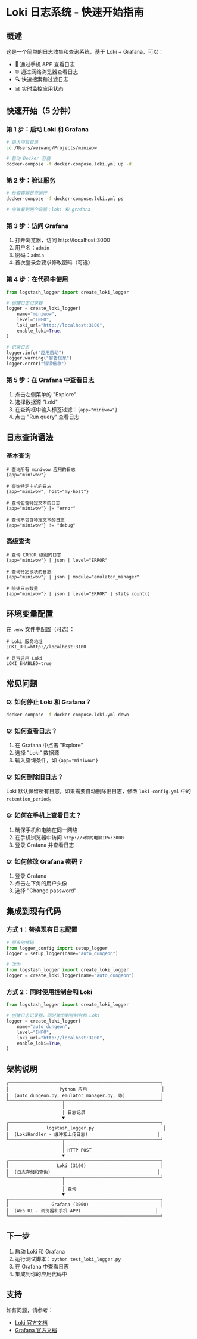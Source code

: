 # Loki 日志系统 - 快速开始指南

## 概述

这是一个简单的日志收集和查询系统，基于 Loki + Grafana，可以：
- 📱 通过手机 APP 查看日志
- 🌐 通过网络浏览器查看日志
- 🔍 快速搜索和过滤日志
- 📊 实时监控应用状态

## 快速开始（5 分钟）

### 第 1 步：启动 Loki 和 Grafana

```bash
# 进入项目目录
cd /Users/weiwang/Projects/miniwow

# 启动 Docker 容器
docker-compose -f docker-compose.loki.yml up -d
```

### 第 2 步：验证服务

```bash
# 检查容器是否运行
docker-compose -f docker-compose.loki.yml ps

# 应该看到两个容器：loki 和 grafana
```

### 第 3 步：访问 Grafana

1. 打开浏览器，访问 http://localhost:3000
2. 用户名：`admin`
3. 密码：`admin`
4. 首次登录会要求修改密码（可选）

### 第 4 步：在代码中使用

```python
from logstash_logger import create_loki_logger

# 创建日志记录器
logger = create_loki_logger(
    name="miniwow",
    level="INFO",
    loki_url="http://localhost:3100",
    enable_loki=True,
)

# 记录日志
logger.info("应用启动")
logger.warning("警告信息")
logger.error("错误信息")
```

### 第 5 步：在 Grafana 中查看日志

1. 点击左侧菜单的 "Explore"
2. 选择数据源 "Loki"
3. 在查询框中输入标签过滤：`{app="miniwow"}`
4. 点击 "Run query" 查看日志

## 日志查询语法

### 基本查询

```
# 查询所有 miniwow 应用的日志
{app="miniwow"}

# 查询特定主机的日志
{app="miniwow", host="my-host"}

# 查询包含特定文本的日志
{app="miniwow"} |= "error"

# 查询不包含特定文本的日志
{app="miniwow"} != "debug"
```

### 高级查询

```
# 查询 ERROR 级别的日志
{app="miniwow"} | json | level="ERROR"

# 查询特定模块的日志
{app="miniwow"} | json | module="emulator_manager"

# 统计日志数量
{app="miniwow"} | json | level="ERROR" | stats count()
```

## 环境变量配置

在 `.env` 文件中配置（可选）：

```env
# Loki 服务地址
LOKI_URL=http://localhost:3100

# 是否启用 Loki
LOKI_ENABLED=true
```

## 常见问题

### Q: 如何停止 Loki 和 Grafana？

```bash
docker-compose -f docker-compose.loki.yml down
```

### Q: 如何查看日志？

1. 在 Grafana 中点击 "Explore"
2. 选择 "Loki" 数据源
3. 输入查询条件，如 `{app="miniwow"}`

### Q: 如何删除旧日志？

Loki 默认保留所有日志。如果需要自动删除旧日志，修改 `loki-config.yml` 中的 `retention_period`。

### Q: 如何在手机上查看日志？

1. 确保手机和电脑在同一网络
2. 在手机浏览器中访问 `http://<你的电脑IP>:3000`
3. 登录 Grafana 并查看日志

### Q: 如何修改 Grafana 密码？

1. 登录 Grafana
2. 点击左下角的用户头像
3. 选择 "Change password"

## 集成到现有代码

### 方式 1：替换现有日志配置

```python
# 原来的代码
from logger_config import setup_logger
logger = setup_logger(name="auto_dungeon")

# 改为
from logstash_logger import create_loki_logger
logger = create_loki_logger(name="auto_dungeon")
```

### 方式 2：同时使用控制台和 Loki

```python
from logstash_logger import create_loki_logger

# 创建日志记录器，同时输出到控制台和 Loki
logger = create_loki_logger(
    name="auto_dungeon",
    level="INFO",
    loki_url="http://localhost:3100",
    enable_loki=True,
)
```

## 架构说明

```
┌─────────────────────────────────────────────────────────┐
│                   Python 应用                            │
│  (auto_dungeon.py, emulator_manager.py, 等)             │
└────────────────────┬────────────────────────────────────┘
                     │
                     │ 日志记录
                     ▼
┌─────────────────────────────────────────────────────────┐
│              logstash_logger.py                          │
│  (LokiHandler - 缓冲和上传日志)                          │
└────────────────────┬────────────────────────────────────┘
                     │
                     │ HTTP POST
                     ▼
┌─────────────────────────────────────────────────────────┐
│                  Loki (3100)                            │
│  (日志存储和查询)                                        │
└────────────────────┬────────────────────────────────────┘
                     │
                     │ 查询
                     ▼
┌─────────────────────────────────────────────────────────┐
│                Grafana (3000)                           │
│  (Web UI - 浏览器和手机 APP)                            │
└─────────────────────────────────────────────────────────┘
```

## 下一步

1. 启动 Loki 和 Grafana
2. 运行测试脚本：`python test_loki_logger.py`
3. 在 Grafana 中查看日志
4. 集成到你的应用代码中

## 支持

如有问题，请参考：
- [Loki 官方文档](https://grafana.com/docs/loki/latest/)
- [Grafana 官方文档](https://grafana.com/docs/grafana/latest/)

